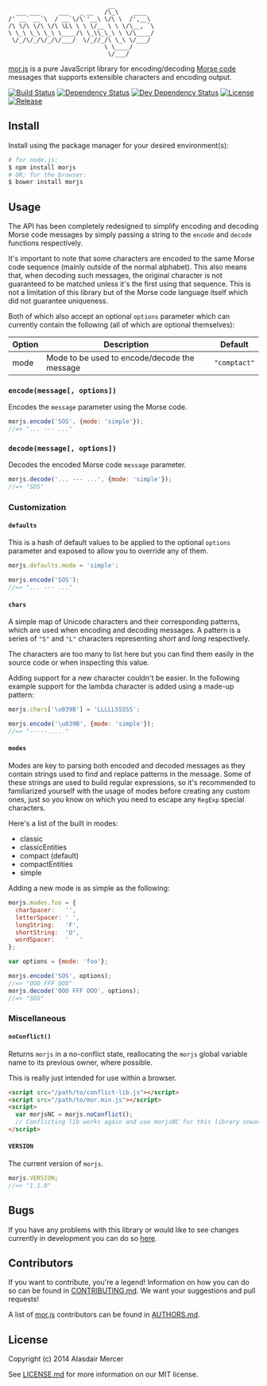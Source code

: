 ```
                            __
  ___ ___     ___   _ __   /\_\    ____
/' __` __`\  / __`\/\`'__\ \/\ \  /',__\
/\ \/\ \/\ \/\ \L\ \ \ \/__ \ \ \/\__, `\
\ \_\ \_\ \_\ \____/\ \_\\_\_\ \ \/\____/
 \/_/\/_/\/_/\/___/  \/_//_/\ \_\ \/___/
                           \ \____/
                            \/___/
```

[mor.js][0] is a pure JavaScript library for encoding/decoding [Morse code][3] messages that supports extensible
characters and encoding output.

[![Build Status](https://img.shields.io/codeship/af89a730-f72d-0132-2d2a-2ab52ec32728/develop.svg?style=flat-square)][1]
[![Dependency Status](https://img.shields.io/david/neocotic/mor.js.svg?style=flat-square)][4]
[![Dev Dependency Status](https://img.shields.io/david/dev/neocotic/mor.js.svg?style=flat-square)][5]
[![License](https://img.shields.io/github/license/neocotic/mor.js.svg?style=flat-square)][10]
[![Release](https://img.shields.io/github/tag/neocotic/mor.js.svg?style=flat-square)][5]

## Install

Install using the package manager for your desired environment(s):

``` bash
# for node.js:
$ npm install morjs
# OR; for the browser:
$ bower install morjs
```

## Usage

The API has been completely redesigned to simplify encoding and decoding Morse code messages by simply passing a
string to the `encode` and `decode` functions respectively.

It's important to note that some characters are encoded to the same Morse code sequence (mainly outside of the normal
alphabet). This also means that, when decoding such messages, the original character is not guaranteed to be matched
unless it's the first using that sequence. This is not a limitation of this library but of the Morse code language
itself which did not guarantee uniqueness.

Both of which also accept an optional `options` parameter which can currently contain the following (all of which are
optional themselves):

| Option | Description                                  | Default      |
| ------ | -------------------------------------------- | ------------ |
| mode   | Mode to be used to encode/decode the message | `"comptact"` |

### `encode(message[, options])`

Encodes the `message` parameter using the Morse code.

``` javascript
morjs.encode('SOS', {mode: 'simple'});
//=> "... --- ..."
```

### `decode(message[, options])`

Decodes the encoded Morse code `message` parameter.

``` javascript
morjs.decode('... --- ...', {mode: 'simple'});
//=> "SOS"
```

### Customization

#### `defaults`

This is a hash of default values to be applied to the optional `options` parameter and exposed to allow you to override
any of them.

``` javascript
morjs.defaults.mode = 'simple';

morjs.encode('SOS');
//=> "... --- ..."
```

#### `chars`

A simple map of Unicode characters and their corresponding patterns, which are used when encoding and decoding
messages. A pattern is a series of `"S"` and `"L"` characters representing *short* and *long* respectively.

The characters are too many to list here but you can find them easily in the source code or when inspecting this value.

Adding support for a new character couldn't be easier. In the following example support for the lambda character is
added using a made-up pattern:

``` javascript
morjs.chars['\u039B'] = 'LLLLLSSSSS';

morjs.encode('\u039B', {mode: 'simple'});
//=> "-----....."
```

#### `modes`

Modes are key to parsing both encoded and decoded messages as they contain strings used to find and replace patterns in
the message. Some of these strings are used to build regular expressions, so it's recommended to familiarized yourself
with the usage of modes before creating any custom ones, just so you know on which you need to escape any `RegExp`
special characters.

Here's a list of the built in modes:

- classic
- classicEntities
- compact (default)
- compactEntities
- simple

Adding a new mode is as simple as the following:

``` javascript
morjs.modes.foo = {
  charSpacer:   '',
  letterSpacer: ' ',
  longString:   'F',
  shortString:  'O',
  wordSpacer:   '   '
};

var options = {mode: 'foo'};

morjs.encode('SOS', options);
//=> "OOO FFF OOO"
morjs.decode('OOO FFF OOO', options);
//=> "SOS"
```

### Miscellaneous

#### `noConflict()`

Returns `morjs` in a no-conflict state, reallocating the `morjs` global variable name to its previous owner, where
possible.

This is really just intended for use within a browser.

``` html
<script src="/path/to/conflict-lib.js"></script>
<script src="/path/to/mor.min.js"></script>
<script>
  var morjsNC = morjs.noConflict();
  // Conflicting lib works again and use morjsNC for this library onwards...
</script>
```

#### `VERSION`

The current version of `morjs`.

``` javascript
morjs.VERSION;
//=> "1.1.0"
```

## Bugs

If you have any problems with this library or would like to see changes currently in development you can do so
[here][7].

## Contributors

If you want to contribute, you're a legend! Information on how you can do so can be found in [CONTRIBUTING.md][9]. We
want your suggestions and pull requests!

A list of [mor.js][0] contributors can be found in [AUTHORS.md][8].

## License

Copyright (c) 2014 Alasdair Mercer

See [LICENSE.md][10] for more information on our MIT license.

[0]: http://neocotic.com/mor.js
[1]: https://codeship.com/projects/86278
[2]: https://twitter.com/neocotic
[3]: https://en.wikipedia.org/wiki/Morse_code
[4]: https://david-dm.org/neocotic/mor.js
[5]: https://david-dm.org/neocotic/mor.js#info=devDependencies
[6]: https://github.com/neocotic/mor.js
[7]: https://github.com/neocotic/mor.js/issues
[8]: https://github.com/neocotic/mor.js/blob/master/AUTHORS.md
[9]: https://github.com/neocotic/mor.js/blob/master/CONTRIBUTING.md
[10]: https://github.com/neocotic/mor.js/blob/master/LICENSE.md